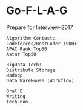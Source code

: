 # Go-F-L-A-G

Prepare for Interview-2017

```
Algorithm Contest:
Codeforces/BestCoder 1900+
APAC Rank Top50
Astar Top50
```

```
BigData Tech:
Distribute Storage
Hadoop
Data WareHouse (Workflow)
```

```
Oral E
Writing
Tech-non.
```
